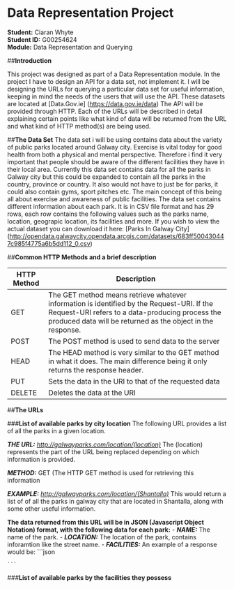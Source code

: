 # **Data Representation Project**

**Student:** Ciaran Whyte </br>
**Student ID:** G00254624 </br>
**Module:** Data Representation and Querying </br>


##**Introduction**

This project was designed as part of a Data Representation module. In the project I have to design an API for a data set, not implement it. I will be designing the URLs for querying a particular data set for useful information, keeping in mind the needs of the users that will use the API. These datasets are located at [Data.Gov.ie] (https://data.gov.ie/data) The API will be provided through HTTP. Each of the URLs will be described in detail explaining certain points like what kind of data will be returned from the URL and what kind of HTTP method(s) are being used.

##**The Data Set**
The data set i will be using contains data about the variety of public parks located around Galway city. Exercise is vital today for good health from both a physical and mental perspective. Therefore i find it very important that people should be aware of the different facilities they have in their local area. Currently this data set contains data for all the parks in Galway city but this could be expanded to contain all the parks in the country, province or country. It also would not have to just be for parks, it could also contain gyms, sport pitches etc. The main concept of this being all about exercise and awareness of public facilities. The data set contains different information about each park. It is in CSV file format and has 29 rows, each row contains the following values such as the parks name, location, geograpic location, its facilities and more. If you wish to view the actual dataset you can download it here: [Parks In Galway City] (http://opendata.galwaycity.opendata.arcgis.com/datasets/683ff500430447c985f4775a6b5dd112_0.csv)

##**Common HTTP Methods and a brief description**

HTTP Method | Description
------------ | -------------
GET | The GET method means retrieve whatever information is identified by the Request-URI. If the Request-URI refers to a data-producing process the produced data will be returned as the object in the response.
POST | The POST method is used to send data to the server
HEAD | The HEAD method is very similar to the GET method in what it does. The main difference being it only returns the response header.
PUT | Sets the data in the URI to that of the requested data
DELETE | Deletes the data at the URI

##**The URLs**

###**List of available parks by city location**
The following URL provides a list of all the parks in a given location.

**_THE URL:_** *http://galwayparks.com/location/(location)*
The (location) represents the part of the URL being replaced depending on which information is provided.

**_METHOD:_** GET (The HTTP GET method is used for retrieving this information

**_EXAMPLE:_** *http://galwayparks.com/location/(Shantalla)*
This would return a list of of all the parks in galway city that are located in Shantalla, along with some other 
useful information.

**The data returned from this URL will be in JSON (Javascript Object Notation) format, with the following data for each park:**
       - **_NAME:_** The name of the park.
       - **_LOCATION:_** The location of the park, contains inforamtion like the street name.
       - **_FACILITIES:_**
An example of a response would be:
    ```json
    
    ```

###**List of available parks by the facilities they possess**

